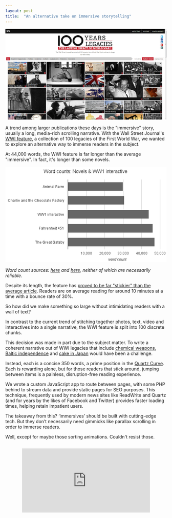 ```yaml
---
layout: post
title:  "An alternative take on immersive storytelling"
---
```


![Screenshot of WW1 feature](/assets/ww1/screen.png)

A trend among larger publications these days is the "immersive" story, usually a long, media-rich scrolling narrative. With the Wall Street Journal's [WWI feature](http://wsj.com/ww1), a collection of 100 legacies of the First World War, we wanted to explore an alternative way to immerse readers in the subject.

At 44,000 words, the WWI feature is far longer than the average "immersive". In fact, it's longer than some novels.

![word counts of various novels compared to the WW1 feature](/assets/ww1/wordcounts.png)

*Word count sources: [here](http://indefeasible.wordpress.com/2008/05/03/great-novels-and-word-count/) and [here](https://web.archive.org/web/20130525112600/http://nicolehumphrey.net/word-count-for-famous-novels), neither of which are necessarily reliable.*

Despite its length, the feature has [proved to be far "stickier" than the average article](http://blog.wan-ifra.org/2014/08/01/wsj-bowled-over-by-audience-engagement-with-ww1-interactive). Readers are on average reading for around 10 minutes at a time with a bounce rate of 30%.

So how did we make something so large without intimidating readers with a wall of text?

In contrast to the current trend of stitching together photos, text, video and interactives into a single narrative, the WWI feature is split into 100 discrete chunks.

This decision was made in part due to the subject matter. To write a coherent narrative out of WWI legacies that include [chemical weapons](http://online.wsj.com/ww1/chemical-weapons), [Baltic independence](http://online.wsj.com/ww1/baltics) and [cake in Japan](http://online.wsj.com/ww1/cake-in-japan) would have been a challenge.

Instead, each is a concise 350 words, a prime position in the [Quartz Curve](http://www.journalism.co.uk/-smartden-why-quartz-does-not-publish-500-to-800-word-articles/s234/a554444/). Each is rewarding alone, but for those readers that stick around, jumping between items is a painless, disruption-free reading experience.

We wrote a custom JavaScript app to route between pages, with some PHP behind to stream data and provide static pages for SEO purposes. This technique, frequently used by modern news sites like ReadWrite and Quartz (and for years by the likes of Facebook and Twitter) provides faster loading times, helping retain impatient users.

The takeaway from this? ‘Immersives’ should be built with cutting-edge tech. But they don’t necessarily need gimmicks like parallax scrolling in order to immerse readers.

Well, except for maybe those sorting animations. Couldn't resist those.

<iframe src="http://gfycat.com/ifr/HighPiercingKitten" frameborder="0" scrolling="no" width="640" height="200" style="-webkit-backface-visibility: hidden;-webkit-transform: scale(1);width: 100%;max-width: 400px; margin: 2em auto; text-align: center; display: block;" >animation</iframe>

